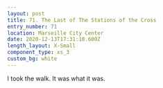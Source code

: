 ```yaml
---
layout: post
title: 71. The Last of The Stations of the Cross
entry_number: 71
location: Marseille City Center
date: 2020-12-13T17:31:10.600Z
length_layout: X-Small
component_type: xs_3
custom_bg: white
---
```

I took the walk. It was what it was.